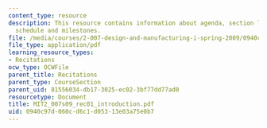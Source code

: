 ```yaml
---
content_type: resource
description: This resource contains information about agenda, section logistics and
  schedule and milestones.
file: /media/courses/2-007-design-and-manufacturing-i-spring-2009/0940c97d060cd6c1d05313e03a75e0b7_MIT2_007s09_rec01_introduction.pdf
file_type: application/pdf
learning_resource_types:
- Recitations
ocw_type: OCWFile
parent_title: Recitations
parent_type: CourseSection
parent_uid: 81556034-db17-3025-ec02-3bf77dd77ad0
resourcetype: Document
title: MIT2_007s09_rec01_introduction.pdf
uid: 0940c97d-060c-d6c1-d053-13e03a75e0b7
---
```

